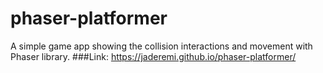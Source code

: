 # phaser-platformer
A simple game app showing the collision interactions and movement with Phaser library.
###Link:
https://jaderemi.github.io/phaser-platformer/
